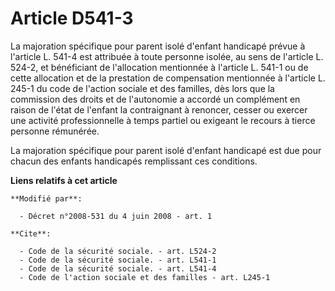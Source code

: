 # Article D541-3

La majoration spécifique pour parent isolé d'enfant handicapé prévue à l'article L. 541-4 est attribuée à toute personne
isolée, au sens de l'article L. 524-2, et bénéficiant de l'allocation mentionnée à l'article L. 541-1 ou de cette allocation
et de la prestation de compensation mentionnée à l'article L. 245-1 du code de l'action sociale et des familles, dès lors que
la commission des droits et de l'autonomie a accordé un complément en raison de l'état de l'enfant la contraignant à
renoncer, cesser ou exercer une activité professionnelle à temps partiel ou exigeant le recours à tierce personne rémunérée. 

La majoration spécifique pour parent isolé d'enfant handicapé est due pour chacun des enfants handicapés remplissant ces
conditions.

**Liens relatifs à cet article**

	**Modifié par**:

	  - Décret n°2008-531 du 4 juin 2008 - art. 1

	**Cite**:

	  - Code de la sécurité sociale. - art. L524-2
	  - Code de la sécurité sociale. - art. L541-1
	  - Code de la sécurité sociale. - art. L541-4
	  - Code de l'action sociale et des familles - art. L245-1
